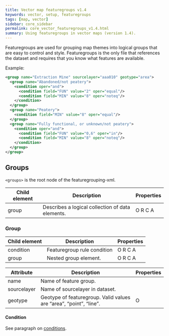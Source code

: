 ```yaml
---
title: Vector map featuregroups v1.4
keywords: vector, setup, featuregroups
tags: [map, vector]
sidebar: core_sidebar
permalink: core_vector_featuregroups_v1.4.html
summary: Using featuregroups in vector maps (version 1.4). 
---
```


Featuregroups are used for grouping map themes into logical groups that are easy to control and style. Featuregroups is the only file that references the dataset and requires that you know what features are available.

Example:

```xml
<group name="Extraction Mine" sourcelayer="aaa010" geotype="area">
  <group name="Abandoned/not peatery">
    <condition oper="and">
      <condition field="FUN" value="2" oper="equal"/>
      <condition field="MIN" value="8" oper="noteq"/>
    </condition>
  </group>
  <group name="Peatery">
    <condition field="MIN" value="8" oper="equal"/>
  </group>
  <group name="Fully functional, or unknown/not peatery">
    <condition oper="and">
      <condition field="FUN" value="0,6" oper="in"/>
      <condition field="MIN" value="8" oper="noteq"/>
    </condition>
  </group>
</group>
```

##  Groups

`<groups>` is the root node of the featuregrouping-xml.

 | Child element | Description                                      | Properties | 
 | ------------- | -----------                                      | ---------- | 
 | group         | Describes a logical collection of data elements. | O R C A    | 

### Group

 | Child element | Description                 | Properties | 
 | ------------- | -----------                 | ---------- | 
 | condition     | Featuregroup rule condition | O R C A    | 
 | group         | Nested group element.       | O R C A    | 

 | Attribute   | Description                                                                    | Properties | 
 | ---------   | -----------                                                                    | ---------- | 
 | name        | Name of feature group.                                                         |            | 
 | sourcelayer | Name of sourcelayer in dataset.                                                |            | 
 | geotype     | Geotype of featuregroup. Valid values are “area”, “point”, “line”. | O          | 

#### Condition

See paragraph on [conditions](./core_vector_symbolization.html#Condition).

